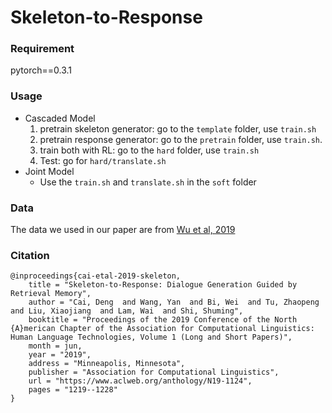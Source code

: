 # Skeleton-to-Response

### Requirement 

pytorch==0.3.1

### Usage

- Cascaded Model
  1. pretrain skeleton generator: go to the `template` folder, use `train.sh`
  2. pretrain response generator: go to the `pretrain` folder, use `train.sh`.
  3. train both with RL: go to the `hard` folder, use `train.sh`
  4. Test: go for `hard/translate.sh`
- Joint Model
  - Use the `train.sh` and `translate.sh` in the `soft` folder

### Data

The data we used in our paper are from [Wu et al, 2019](https://github.com/MarkWuNLP/ResponseEdit)

### Citation

```
@inproceedings{cai-etal-2019-skeleton,
    title = "Skeleton-to-Response: Dialogue Generation Guided by Retrieval Memory",
    author = "Cai, Deng  and Wang, Yan  and Bi, Wei  and Tu, Zhaopeng  and Liu, Xiaojiang  and Lam, Wai  and Shi, Shuming",
    booktitle = "Proceedings of the 2019 Conference of the North {A}merican Chapter of the Association for Computational Linguistics: Human Language Technologies, Volume 1 (Long and Short Papers)",
    month = jun,
    year = "2019",
    address = "Minneapolis, Minnesota",
    publisher = "Association for Computational Linguistics",
    url = "https://www.aclweb.org/anthology/N19-1124",
    pages = "1219--1228"
}
```
